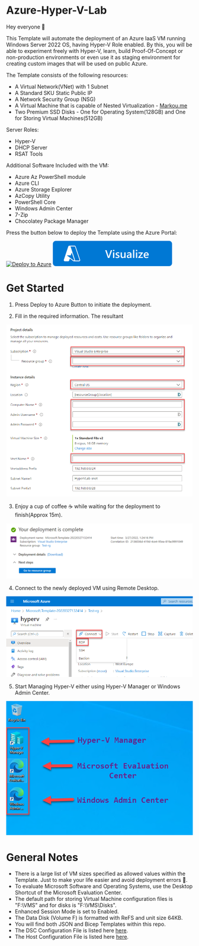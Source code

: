 # Azure-Hyper-V-Lab

Hey everyone 👋

This Template will automate the deployment of an Azure IaaS VM running Windows Server 2022 OS, having Hyper-V Role enabled. By this, you will be able to experiment freely with Hyper-V, learn, build Proof-Of-Concept or non-production environments or even use it as staging environment for creating custom images that will be used on public Azure.

The Template consists of the following resources:

+ A Virtual Network(VNet) with 1 Subnet
+ A Standard SKU Static Public IP
+ A Network Security Group (NSG)
+ A Virtual Machine that is capable of Nested Virtualization - <a href="https://www.markou.me/2020/05/which-azure-vm-sizes-support-nested-virtualization/" target="_blank">Markou.me</a>
+ Two Premium SSD Disks - One for Operating System(128GB) and One for Storing Virtual Machines(512GB)

Server Roles:

+ Hyper-V
+ DHCP Server
+ RSAT Tools

Additional Software Included with the VM:

+ Azure Az PowerShell module
+ Azure CLI
+ Azure Storage Explorer
+ AzCopy Utility
+ PowerShell Core
+ Windows Admin Center
+ 7-Zip
+ Chocolatey Package Manager

Press the button below to deploy the Template using the Azure Portal:

[![Deploy to Azure](https://aka.ms/deploytoazurebutton)](https://portal.azure.com/#create/Microsoft.Template/uri/https%3A%2F%2Fraw.githubusercontent.com%2Fgeorge-markou%2FAzure-Hyper-V-Lab%2Fmain%2Fmain.json)
[![Visualize](https://raw.githubusercontent.com/Azure/azure-quickstart-templates/master/1-CONTRIBUTION-GUIDE/images/visualizebutton.svg?sanitize=true)](http://armviz.io/#/?load=https%3A%2F%2Fraw.githubusercontent.com%2Fgeorge-markou%2FAzure-Hyper-V-Lab%2Fmain%2Fmain.json)

# Get Started

1. Press Deploy to Azure Button to initiate the deployment.

2. Fill in the required information. The resultant

![](./images/template.png)

3. Enjoy a cup of coffee :coffee: while waiting for the deployment to finish(Approx 15m).

![](./images/deployment.png)

4. Connect to the newly deployed VM using Remote Desktop.

![](./images/connection.png)

5. Start Managing Hyper-V either using Hyper-V Manager or Windows Admin Center.

![](./images/shortcuts.png)

# General Notes

+ There is a large list of VM sizes specified as allowed values within the Template. Just to make your life easier and avoid deployment errors :superhero:.
+ To evaluate Microsoft Software and Operating Systems, use the Desktop Shortcut of the Microsoft Evaluation Center.
+ The default path for storing Virtual Machine configuration files is "F:\VMS" and for disks is "F:\VMS\Disks".
+ Enhanced Session Mode is set to Enabled.
+ The Data Disk (Volume F) is formatted with ReFS and unit size 64KB.
+ You will find both JSON and Bicep Templates within this repo.
+ The DSC Configuration File is listed here [here](dsc/DSCInstallWindowsFeatures.ps1).
+ The Host Configuration File is listed here [here](/HostConfig.ps1).